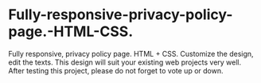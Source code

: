 # Fully-responsive-privacy-policy-page.-HTML-CSS.
Fully responsive, privacy policy page. HTML + CSS.  Customize the design, edit the texts. This design will suit your existing web projects very well.  After testing this project, please do not forget to vote up or down.
